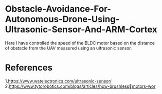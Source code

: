 # Obstacle-Avoidance-For-Autonomous-Drone-Using-Ultrasonic-Sensor-And-ARM-Cortex
Here I have controlled the speed of the BLDC motor based on the distance of
obstacle from the UAV measured using an ultrasonic sensor.

# References
1.https://www.watelectronics.com/ultrasonic-sensor/  
2.https://www.tytorobotics.com/blogs/articles/how-brushlessmotors-wor
